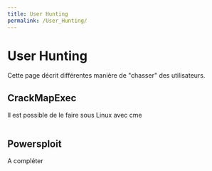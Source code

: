 ```yaml
---
title: User Hunting
permalink: /User_Hunting/
---
```


# User Hunting

Cette page décrit différentes manière de "chasser" des utilisateurs.

CrackMapExec
------------
Il est possible de le faire sous Linux avec cme
```cme -u Adminisrator -p AdminPass --local-auth 192.168.1.0/24 --lusers --verbose
```

Powersploit
-----------
A compléter
